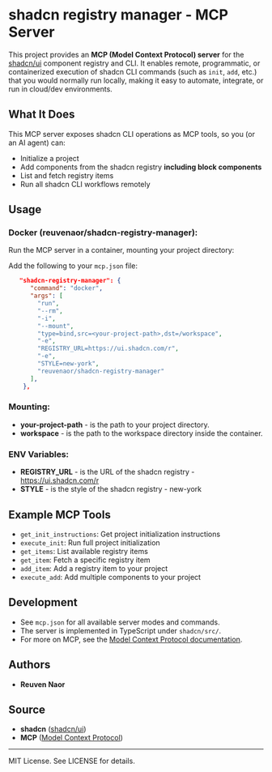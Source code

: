 # shadcn registry manager - MCP Server

This project provides an **MCP (Model Context Protocol) server** for the [shadcn/ui](https://ui.shadcn.com) component registry and CLI. It enables remote, programmatic, or containerized execution of shadcn CLI commands (such as `init`, `add`, etc.) that you would normally run locally, making it easy to automate, integrate, or run in cloud/dev environments.

## What It Does

This MCP server exposes shadcn CLI operations as MCP tools, so you (or an AI agent) can:
- Initialize a project
- Add components from the shadcn registry **including block components**
- List and fetch registry items
- Run all shadcn CLI workflows remotely

## Usage

### Docker (reuvenaor/shadcn-registry-manager):

Run the MCP server in a container, mounting your project directory:

Add the following to your `mcp.json` file:

```json
   "shadcn-registry-manager": {
      "command": "docker",
      "args": [
        "run",
        "--rm",
        "-i",
        "--mount",
        "type=bind,src=<your-project-path>,dst=/workspace",
        "-e", 
        "REGISTRY_URL=https://ui.shadcn.com/r",
        "-e", 
        "STYLE=new-york",
        "reuvenaor/shadcn-registry-manager"
      ],
    },
```

### Mounting:
- **your-project-path** - is the path to your project directory.
- **workspace** - is the path to the workspace directory inside the container.

### ENV Variables:
- **REGISTRY_URL** - is the URL of the shadcn registry - https://ui.shadcn.com/r
- **STYLE** - is the style of the shadcn registry - new-york


## Example MCP Tools
- `get_init_instructions`: Get project initialization instructions
- `execute_init`: Run full project initialization
- `get_items`: List available registry items
- `get_item`: Fetch a specific registry item
- `add_item`: Add a registry item to your project
- `execute_add`: Add multiple components to your project

## Development
- See `mcp.json` for all available server modes and commands.
- The server is implemented in TypeScript under `shadcn/src/`.
- For more on MCP, see the [Model Context Protocol documentation](https://github.com/modelcontextprotocol).

## Authors
- **Reuven Naor**

## Source
- **shadcn** ([shadcn/ui](https://github.com/shadcn/ui))
- **MCP** ([Model Context Protocol](https://github.com/modelcontextprotocol))

---

MIT License. See LICENSE for details. 